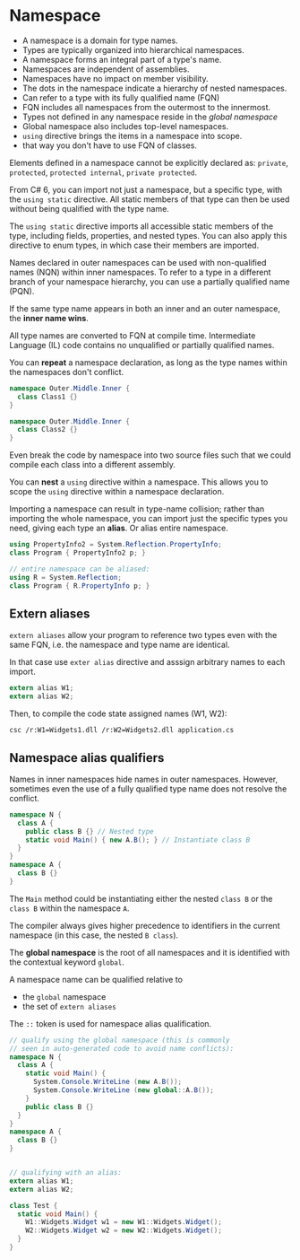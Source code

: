 # Namespace

- A namespace is a domain for type names.
- Types are typically organized into hierarchical namespaces.
- A namespace forms an integral part of a type's name.
- Namespaces are independent of assemblies.
- Namespaces have no impact on member visibility.
- The dots in the namespace indicate a hierarchy of nested namespaces.
- Can refer to a type with its fully qualified name (FQN)
- FQN includes all namespaces from the outermost to the innermost.
- Types not defined in any namespace reside in the *global namespace*
- Global namespace also includes top-level namespaces.
- `using` directive brings the items in a namespace into scope.
- that way you don't have to use FQN of classes.


Elements defined in a namespace cannot be explicitly declared as: `private`, `protected`, `protected internal`, `private protected`.

From C# 6, you can import not just a namespace, but a specific type, with the `using static` directive. All static members of that type can then be used without being qualified with the type name.

The `using static` directive imports all accessible static members of the type, including fields, properties, and nested types. You can also apply this directive to enum types, in which case their members are imported.

Names declared in outer namespaces can be used with non-qualified names (NQN) within inner namespaces. To refer to a type in a different branch of your namespace hierarchy, you can use a partially qualified name (PQN).

If the same type name appears in both an inner and an outer namespace, the **inner name wins**.

All type names are converted to FQN at compile time. Intermediate Language (IL) code contains no unqualified or partially qualified names.

You can **repeat** a namespace declaration, as long as the type names within the namespaces don't conflict.

```cs
namespace Outer.Middle.Inner {
  class Class1 {}
}

namespace Outer.Middle.Inner {
  class Class2 {}
}
```

Even break the code by namespace into two source files such that we could compile each class into a different assembly.

You can **nest** a `using` directive within a namespace. This allows you to scope the `using` directive within a namespace declaration.

Importing a namespace can result in type-name collision; rather than importing the whole namespace, you can import just the specific types you need, giving each type an **alias**. Or alias entire namespace.

```cs
using PropertyInfo2 = System.Reflection.PropertyInfo;
class Program { PropertyInfo2 p; }

// entire namespace can be aliased:
using R = System.Reflection;
class Program { R.PropertyInfo p; }
```


## Extern aliases

`extern aliases` allow your program to reference two types even with the same FQN, i.e. the namespace and type name are identical.

In that case use `exter alias` directive and asssign arbitrary names to each import.

```cs
extern alias W1;
extern alias W2;
```

Then, to compile the code state assigned names (W1, W2):

```shell
csc /r:W1=Widgets1.dll /r:W2=Widgets2.dll application.cs
```


## Namespace alias qualifiers

Names in inner namespaces hide names in outer namespaces. However, sometimes even the use of a fully qualified type name does not resolve the conflict.

```cs
namespace N {
  class A {
    public class B {} // Nested type
    static void Main() { new A.B(); } // Instantiate class B
  }
}
namespace A {
  class B {}
}
```

The `Main` method could be instantiating either the nested `class B` or the `class B` within the namespace `A`.

The compiler always gives higher precedence to identifiers in the current namespace (in this case, the nested `B class`).

The **global namespace** is the root of all namespaces and it is identified with the contextual keyword `global`.

A namespace name can be qualified relative to
- the `global` namespace
- the set of `extern aliases`

The `::` token is used for namespace alias qualification.

```cs
// qualify using the global namespace (this is commonly
// seen in auto-generated code to avoid name conflicts):
namespace N {
  class A {
    static void Main() {
      System.Console.WriteLine (new A.B());
      System.Console.WriteLine (new global::A.B());
    }
    public class B {}
  }
}
namespace A {
  class B {}
}


// qualifying with an alias:
extern alias W1;
extern alias W2;

class Test {
  static void Main() {
    W1::Widgets.Widget w1 = new W1::Widgets.Widget();
    W2::Widgets.Widget w2 = new W2::Widgets.Widget();
  }
}
```


